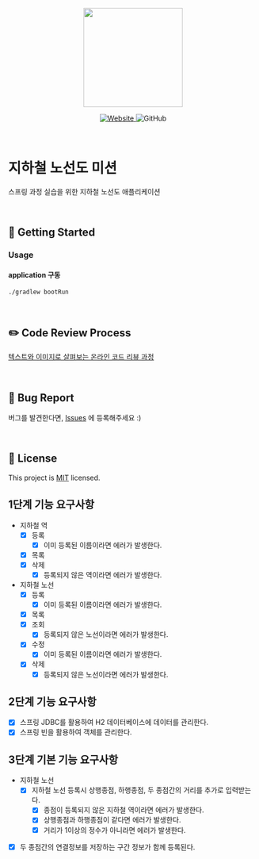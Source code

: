 <p align="center">
    <img width="200px;" src="https://raw.githubusercontent.com/woowacourse/atdd-subway-admin-frontend/master/images/main_logo.png"/>
</p>
<p align="center">
  <a href="https://techcourse.woowahan.com/c/Dr6fhku7" alt="woowacourse subway">
    <img alt="Website" src="https://img.shields.io/website?url=https%3A%2F%2Fedu.nextstep.camp%2Fc%2FR89PYi5H">
  </a>
  <img alt="GitHub" src="https://img.shields.io/github/license/woowacourse/atdd-subway-map">
</p>

<br>

# 지하철 노선도 미션

스프링 과정 실습을 위한 지하철 노선도 애플리케이션

<br>

## 🚀 Getting Started

### Usage

#### application 구동

```
./gradlew bootRun
```

<br>

## ✏️ Code Review Process

[텍스트와 이미지로 살펴보는 온라인 코드 리뷰 과정](https://github.com/next-step/nextstep-docs/tree/master/codereview)

<br>

## 🐞 Bug Report

버그를 발견한다면, [Issues](https://github.com/woowacourse/atdd-subway-map/issues) 에 등록해주세요 :)

<br>

## 📝 License

This project is [MIT](https://github.com/woowacourse/atdd-subway-map/blob/master/LICENSE) licensed.

## 1단계 기능 요구사항

- 지하철 역
    - [x] 등록
        - [x] 이미 등록된 이름이라면 에러가 발생한다.
    - [x] 목록
    - [x] 삭제
        - [x] 등록되지 않은 역이라면 에러가 발생한다.

- 지하철 노선
    - [x] 등록
        - [x] 이미 등록된 이름이라면 에러가 발생한다.
    - [x] 목록
    - [x] 조회
        - [x] 등록되지 않은 노선이라면 에러가 발생한다.
    - [x] 수정
        - [x] 이미 등록된 이름이라면 에러가 발생한다.
    - [x] 삭제
        - [x] 등록되지 않은 노선이라면 에러가 발생한다.

## 2단계 기능 요구사항

- [x] 스프링 JDBC를 활용하여 H2 데이터베이스에 데이터를 관리한다.
- [x] 스프링 빈을 활용하여 객체를 관리한다.

## 3단계 기본 기능 요구사항

- 지하철 노선
    - [x] 지하철 노선 등록시 상행종점, 하행종점, 두 종점간의 거리를 추가로 입력받는다.
        - [x] 종점이 등록되지 않은 지하철 역이라면 에러가 발생한다.
        - [x] 상행종점과 하행종점이 같다면 에러가 발생한다.
        - [x] 거리가 1이상의 정수가 아니라면 에러가 발생한다.
- [x] 두 종점간의 연결정보를 저장하는 구간 정보가 함께 등록된다.
